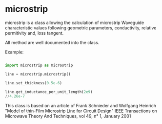 microstrip
===

microstrip is a class allowing the calculation of microstrip Waveguide characteristic values following geometric parameters, conductivity, relative permitivity and, loss tangent.

All method are well documented into the class.


Example:

`````python

import microstrip as microstrip

line = microstrip.microstrip()

line.set_thickness(0.5e-6)

line.get_inductance_per_unit_length(2e9)
//4.26e-7

`````


This class is based on an article of Frank Schnieder and Wolfgang Heinrich
"Model of thin-Film Microstrip Line for Circuit Design"
 IEEE Transactions on Microwave Theory And Techniques, vol 49, n° 1, January 2001

